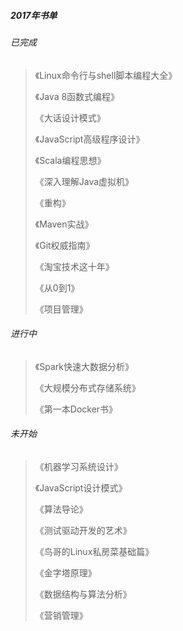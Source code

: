 ##### 2017年书单

###### 已完成

> 《Linux命令行与shell脚本编程大全》
>
> 《Java 8函数式编程》
>
> 《大话设计模式》
>
> 《JavaScript高级程序设计》
>
> 《Scala编程思想》
>
> 《深入理解Java虚拟机》
>
> 《重构》
>
> 《Maven实战》
>
> 《Git权威指南》
>
> 《淘宝技术这十年》
>
> 《从0到1》
>
> 《项目管理》

###### 进行中

> 《Spark快速大数据分析》
>
> 《大规模分布式存储系统》
>
> 《第一本Docker书》

###### 未开始

> 《机器学习系统设计》
>
> 《JavaScript设计模式》
>
> 《算法导论》
>
> 《测试驱动开发的艺术》
>
> 《鸟哥的Linux私房菜基础篇》
>
> 《金字塔原理》
>
> 《数据结构与算法分析》
>
> 《营销管理》